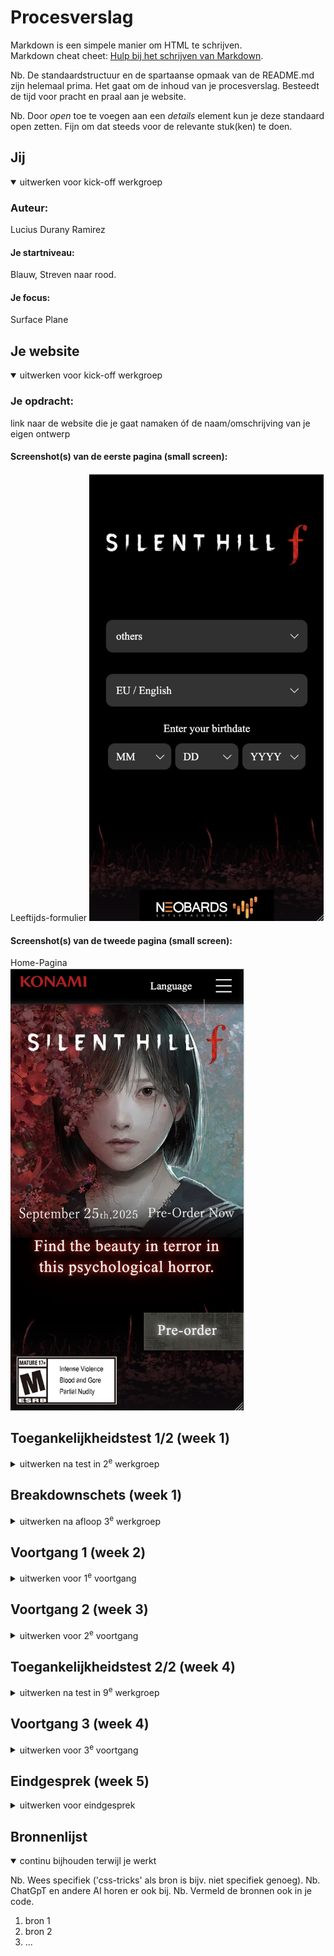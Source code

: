 # Procesverslag
Markdown is een simpele manier om HTML te schrijven.  
Markdown cheat cheet: [Hulp bij het schrijven van Markdown](https://github.com/adam-p/markdown-here/wiki/Markdown-Cheatsheet).

Nb. De standaardstructuur en de spartaanse opmaak van de README.md zijn helemaal prima. Het gaat om de inhoud van je procesverslag. Besteedt de tijd voor pracht en praal aan je website.

Nb. Door *open* toe te voegen aan een *details* element kun je deze standaard open zetten. Fijn om dat steeds voor de relevante stuk(ken) te doen.





## Jij

<details open>
  <summary>uitwerken voor kick-off werkgroep</summary>

  ### Auteur:
  Lucius Durany Ramirez

  #### Je startniveau:
  Blauw, Streven naar rood.

  #### Je focus:
  Surface Plane
 
</details>





## Je website

<details open>
  <summary>uitwerken voor kick-off werkgroep</summary>

  ### Je opdracht:
  link naar de website die je gaat namaken óf de naam/omschrijving van je eigen ontwerp

 #### Screenshot(s) van de eerste pagina (small screen): 
  Leeftijds-formulier
  <img src="/readme-images/screenshot_1.png" width="375px" alt="Formulier met vragen over regio, taal en leeftijd">

  #### Screenshot(s) van de tweede pagina (small screen):
  Home-Pagina  
  <img src="/readme-images/screenshot_2.png" width="375px" alt="Silent Hill F home-pagina met hoofdpersonage als achtergrond beeld">
 
</details>



## Toegankelijkheidstest 1/2 (week 1)

<details>
  <summary>uitwerken na test in 2<sup>e</sup> werkgroep</summary>

  ### Bevindingen
  Lijst met je bevindingen die in de test naar voren kwamen:
  
  VoiceOver user trip en WCAG-checklist: Toegankelijkheidsrapport

Toen ik de Silent Hill f site bekeek met de Mac VoiceOver, merkte ik meteen hoe lastig en overweldigend dit hulpmiddel kan zijn. Het was voor mij behoorlijk overstimulerend en zelfs een beetje hoofdpijn-veroorzakend, vooral omdat ik eerst moest uitvinden hoe ik items kon selecteren zonder een cursor. Toen ik dat eenmaal begreep, kon ik de website beter bekijken met de screenreader.

Een van de eerste dingen die opviel, was dat de afbeeldingen geen of amper beschrijvingen hebben. Dat is echt jammer, want de game heeft een hele sterke esthetiek: een mooie maar hartstikke enge stijl die juist goed vertaald zou kunnen worden in alt-teksten. Ook bij de personages ontbreekt beschrijving. Alt-tekst is hier essentieel, want het kan gebruikers met visuele beperkingen een mentaal beeld geven. Denk bijvoorbeeld aan: “Hoofdpersonage Shimizu heeft een bob haarstijl en donkere bruine ogen.”

Bij het doornemen van de WCAG-checklist viel op dat de site slecht scoort op het onderdeel afbeeldingen. Daarentegen zijn er wel positieve punten: de site werkt goed met keyboard, mobiel gebruik, contrast en touchfunctionaliteit. Dat is een sterk pluspunt. Toch zijn er nog verbeterpunten. Er is bijvoorbeeld geen light mode, wat voor sommige gebruikers fijner zou zijn. Ook wordt er voor de aankondigingsdatum een afbeelding gebruikt in plaats van gewone tekst. Dat zou makkelijk opgelost kunnen worden door dit in een gestylde H2 te zetten, waardoor het semantisch correct én beter toegankelijk is.

Conclusie:Het is een site met een prachtig en sterk design, maar de toegankelijkheid laat steken vallen bij afbeeldingen en enkele details. Met goede alt-teksten, een light mode-optie en het vermijden van tekst-in-afbeeldingen kan de toegankelijkheid flink verbeterd worden.

<img src="/readme-images/WCAG-CHECKLIST_SILENTHILL-F_1-images-0.jpg" width="375px" alt="Formulier pagina 1: Content & Global code">
<img src="/readme-images/WCAG-CHECKLIST_SILENTHILL-F_1-images-1.jpg" width="375px" alt="Formulier pagina 2: Keyboard, Mobile & Touch">
<img src="/readme-images/WCAG-CHECKLIST_SILENTHILL-F_1-images-2.jpg" width="375px" alt="Formulier pagina 3: Headings, Lists & Images">
<img src="/readme-images/WCAG-CHECKLIST_SILENTHILL-F_1-images-3.jpg" width="375px" alt="Formulier pagina 4: Media (Video and Audio) & Controls">
<img src="/readme-images/WCAG-CHECKLIST_SILENTHILL-F_1-images-4.jpg" width="375px" alt="Formulier pagina 5: Apperance, Animation & Color contrast">


</details>



## Breakdownschets (week 1)

<details>
  <summary>uitwerken na afloop 3<sup>e</sup> werkgroep</summary>

  ### de hele pagina: 
  <img src="/readme-images/sketch-1.jpg" width="375px" alt="breakdown van de hele pagina">
  <img src="/readme-images/sketch-2.jpg" width="375px" alt="breakdown van de hele pagina">
  <img src="/readme-images/sketch-3.jpg" width="375px" alt="breakdown van de hele pagina">
  <img src="/readme-images/sketch-4.jpg" width="375px" alt="breakdown van de hele pagina">
  <img src="/readme-images/sketch-5.jpg" width="375px" alt="breakdown van de hele pagina">
  <img src="/readme-images/sketch-6.jpg" width="375px" alt="breakdown van de hele pagina">
  <img src="/readme-images/sketch-7.jpg" width="375px" alt="breakdown van de hele pagina">
  <img src="/readme-images/sketch-8.jpg" width="375px" alt="breakdown van de hele pagina">
  <img src="/readme-images/sketch-9.jpg" width="375px" alt="breakdown van de hele pagina">
  

  ### dynamisch deel: 
  <img src="/readme-images/sketch_0.jpg" width="375px" alt="breakdown van hamburger menu deel">


</details>





## Voortgang 1 (week 2)

<details>
  <summary>uitwerken voor 1<sup>e</sup> voortgang</summary>

  ### Stand van zaken
  hier dit ging goed & dit was lastig (neem ook screenshots op van delen van je website en code)


  ### Agenda voor meeting
  samen met je groepje opstellen

  | student 1      | student 2          | student 3    | student 4        |
  | ---            | ---                | ---          | ---              |
  | dit bespreken  | en dit             | en ik dit    | en dan ik dat    |
  | en dat ook nog | dit als er tijd is | nog een punt | dit wil ik zeker |
  | ...            | ...                | ...          | ...              |


  ### Verslag van meeting
  hier na afloop snel de uitkomsten van de meeting vastleggen

  - punt 1
  - punt 2
  - nog een punt
  - ...

</details>





## Voortgang 2 (week 3)

<details>
  <summary>uitwerken voor 2<sup>e</sup> voortgang</summary>

  ### Stand van zaken
  hier dit ging goed & dit was lastig (neem ook screenshots op van delen van je website en code)


  ### Agenda voor meeting
  samen met je groepje opstellen

  | student 1      | student 2          | student 3    | student 4        |
  | ---            | ---                | ---          | ---              |
  | dit bespreken  | en dit             | en ik dit    | en dan ik dat    |
  | en dat ook nog | dit als er tijd is | nog een punt | dit wil ik zeker |
  | ...            | ...                | ...          | ...              |


  ### Verslag van meeting
  hier na afloop snel de uitkomsten van de meeting vastleggen

  - punt 1
  - punt 2
  - nog een punt
- ...

</details>





## Toegankelijkheidstest 2/2 (week 4)

<details>
  <summary>uitwerken na test in 9<sup>e</sup> werkgroep</summary>

  ### Bevindingen
  Lijst met je bevindingen die in de test naar voren kwamen (geef ook aan wat er verbeterd is):

</details>





## Voortgang 3 (week 4)

<details>
  <summary>uitwerken voor 3<sup>e</sup> voortgang</summary>

  ### Stand van zaken
  hier dit ging goed & dit was lastig (neem ook screenshots op van delen van je website en code)


  ### Agenda voor meeting
  samen met je groepje opstellen

  | student 1      | student 2          | student 3    | student 4        |
  | ---            | ---                | ---          | ---              |
  | dit bespreken  | en dit             | en ik dit    | en dan ik dat    |
  | en dat ook nog | dit als er tijd is | nog een punt | dit wil ik zeker |
  | ...            | ...                | ...          | ...              |


  ### Verslag van meeting
  hier na afloop snel de uitkomsten van de meeting vastleggen

  - punt 1
  - punt 2
  - nog een punt
  - ...

</details>





## Eindgesprek (week 5)

<details>
  <summary>uitwerken voor eindgesprek</summary>

  ### Je uitkomst - karakteristiek screenshots:
  <img src="readme-images/dummy-plaatje.jpg" width="375px" alt="uitomst opdracht 1">


  ### Dit ging goed/Heb ik geleerd: 
  Korte omschrijving met plaatjes

  <img src="readme-images/dummy-plaatje.jpg" width="375px" alt="top">


  ### Dit was lastig/Is niet gelukt:
  Korte omschrijving met plaatjes

  <img src="readme-images/dummy-plaatje.jpg" width="375px" alt="bummer">
</details>





## Bronnenlijst

<details open>
  <summary>continu bijhouden terwijl je werkt</summary>

  Nb. Wees specifiek ('css-tricks' als bron is bijv. niet specifiek genoeg). 
  Nb. ChatGpT en andere AI horen er ook bij.
  Nb. Vermeld de bronnen ook in je code.

  1. bron 1
  2. bron 2
  3. ...

</details>
